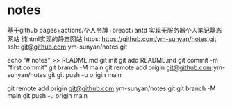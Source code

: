 # notes
基于github pages+actions/个人令牌+preact+antd 实现无服务器个人笔记静态网站
纯html实现的静态网站
https: https://github.com/ym-sunyan/notes.git
ssh: git@github.com:ym-sunyan/notes.git


echo "# notes" >> README.md
git init
git add README.md
git commit -m "first commit"
git branch -M main
git remote add origin git@github.com:ym-sunyan/notes.git
git push -u origin main

git remote add origin git@github.com:ym-sunyan/notes.git
git branch -M main
git push -u origin main
